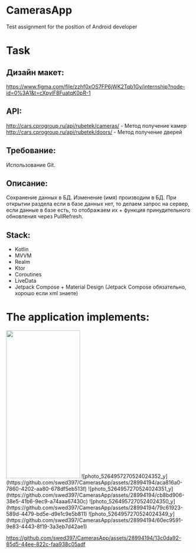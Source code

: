 # CamerasApp
Test assignment for the position of Android developer

# Task

## Дизайн макет: 
https://www.figma.com/file/zzhf0xOS7FP6jWK2Tqb1Gy/internship?node-id=0%3A1&t=cXpylF8FuatqK0pR-1

## API:
http://cars.cprogroup.ru/api/rubetek/cameras/ - Метод получение камер 
http://cars.cprogroup.ru/api/rubetek/doors/ - Метод получение дверей

## Требование: 
Использование Git.

## Описание: 
Сохранение данных в БД. 
Изменение (имя) производим в БД. 
При открытии раздела если в базе данных нет, то делаем запрос на сервер, если данные в базе есть, то отображаем их + функция принудительного обновления через PullRefresh. 

## Stack: 
  -	Kotlin
  -	MVVM
  -	Realm
  -	Ktor
  -	Coroutines
  -	LiveData
  -	Jetpack Compose + Material Design (Jetpack Сompose обязательно, хорошо если xml знаете)

# The application implements:

<img src="https://github.com/swed397/CamerasApp/assets/28994194/ed40f0fe-e796-42d7-9d65-6eada9f52e57" width="200" height="400" />
![photo_5264957270524024352_y](https://github.com/swed397/CamerasApp/assets/28994194/aca816a0-7860-4202-aa80-678df5eb513f)
![photo_5264957270524024351_y](https://github.com/swed397/CamerasApp/assets/28994194/cb8bd906-38e5-41b6-9ec9-a74aaa67430c)
![photo_5264957270524024350_y](https://github.com/swed397/CamerasApp/assets/28994194/79c61923-589d-4479-bd5e-d9e1c9e5b811)
![photo_5264957270524024349_y](https://github.com/swed397/CamerasApp/assets/28994194/60ec9591-9e83-4443-8f19-3a3eb7d42ae1)

https://github.com/swed397/CamerasApp/assets/28994194/13c0da92-85d5-44ee-822c-faa938c05adf


